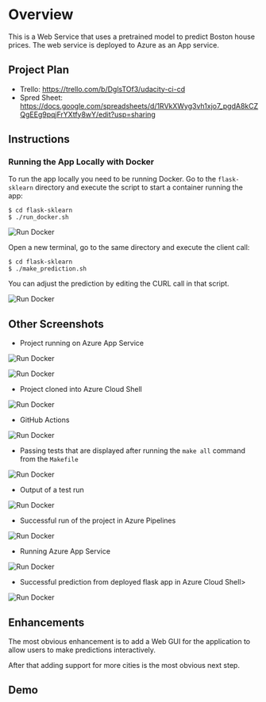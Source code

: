 # Overview

This is a Web Service that uses a pretrained model to predict Boston house prices.
The web service is deployed to Azure as an App service.

## Project Plan

* Trello: https://trello.com/b/DglsTOf3/udacity-ci-cd
* Spred Sheet: https://docs.google.com/spreadsheets/d/1RVkXWyg3vh1xjo7_pgdA8kCZQgEEg9pqjFrYXtfy8wY/edit?usp=sharing

## Instructions

### Running the App Locally with Docker

To run the app locally you need to be running Docker. 
Go to the `flask-sklearn` directory and execute the script to start a container running the app:

```
$ cd flask-sklearn
$ ./run_docker.sh
```

![Run Docker](Screenshots/screenshot_1.png)

Open a new terminal, go to the same directory and execute the client call:

```
$ cd flask-sklearn
$ ./make_prediction.sh
```

You can adjust the prediction by editing the CURL call in that script.

![Run Docker](Screenshots/screenshot_2.png)

## Other Screenshots

* Project running on Azure App Service

![Run Docker](Screenshots/screenshot_3.png)

![Run Docker](Screenshots/screenshot_4.png)

* Project cloned into Azure Cloud Shell

![Run Docker](Screenshots/screenshot_5.png)

* GitHub Actions

![Run Docker](Screenshots/screenshot_6.png)

* Passing tests that are displayed after running the `make all` command from the `Makefile`

![Run Docker](Screenshots/screenshot_6.png)

* Output of a test run

![Run Docker](Screenshots/screenshot_6.png)

* Successful run of the project in Azure Pipelines

![Run Docker](Screenshots/screenshot_8.png)

* Running Azure App Service

![Run Docker](Screenshots/screenshot_3.png)

* Successful prediction from deployed flask app in Azure Cloud Shell> 

![Run Docker](Screenshots/screenshot_4.png)

## Enhancements

The most obvious enhancement is to add a Web GUI for the application to allow users to make predictions interactively.

After that adding support for more cities is the most obvious next step.

## Demo 




